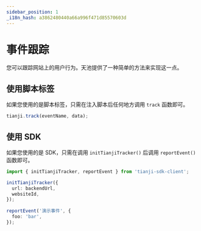 ```yaml
---
sidebar_position: 1
_i18n_hash: a3862480440a66a996f471d85570603d
---
```

# 事件跟踪

您可以跟踪网站上的用户行为。天池提供了一种简单的方法来实现这一点。

## 使用脚本标签

如果您使用的是脚本标签，只需在注入脚本后任何地方调用 `track` 函数即可。

```ts
tianji.track(eventName, data);
```

## 使用 SDK

如果您使用的是 SDK，只需在调用 `initTianjiTracker()` 后调用 `reportEvent()` 函数即可。

```ts
import { initTianjiTracker, reportEvent } from 'tianji-sdk-client';

initTianjiTracker({
  url: backendUrl,
  websiteId,
});
    
reportEvent('演示事件', {
  foo: 'bar',
});
```
